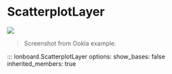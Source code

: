 # ScatterplotLayer

![](../../assets/scatterplot-layer-network-speeds.jpg)

> Screenshot from Ookla example.

::: lonboard.ScatterplotLayer
    options:
      show_bases: false
      inherited_members: true
